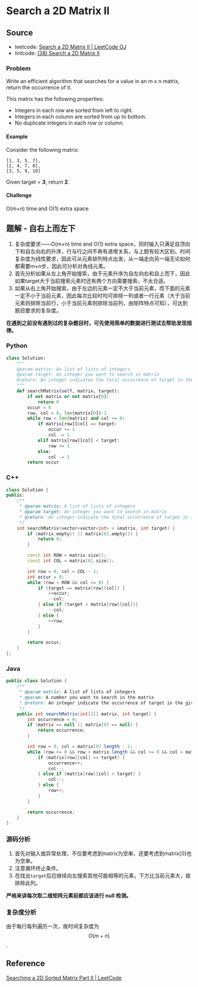 # Search a 2D Matrix II

## Source

- leetcode: [Search a 2D Matrix II | LeetCode OJ](https://leetcode.com/problems/search-a-2d-matrix-ii/)
- lintcode: [(38) Search a 2D Matrix II](http://lintcode.com/en/problem/search-a-2d-matrix-ii/)

### Problem

Write an efficient algorithm that searches for a value in an m x n matrix, return the occurrence of it.

This matrix has the following properties:

* Integers in each row are sorted from left to right.
* Integers in each column are sorted from up to bottom.
* No duplicate integers in each row or column.

#### Example

Consider the following matrix:

    [1, 3, 5, 7],
    [2, 4, 7, 8],
    [3, 5, 9, 10]

Given target = **3**, return **2**.

#### Challenge

O(m+n) time and O(1) extra space

## 题解 - 自右上而左下

1. 复杂度要求——O(m+n) time and O(1) extra space，同时输入只满足自顶向下和自左向右的升序，行与行之间不再有递增关系，与上题有较大区别。时间复杂度为线性要求，因此可从元素排列特点出发，从一端走向另一端无论如何都需要m+n步，因此可分析对角线元素。
2. 首先分析如果从左上角开始搜索，由于元素升序为自左向右和自上而下，因此如果target大于当前搜索元素时还有两个方向需要搜索，不太合适。
3. 如果从右上角开始搜索，由于左边的元素一定不大于当前元素，而下面的元素一定不小于当前元素，因此每次比较时均可排除一列或者一行元素（大于当前元素则排除当前行，小于当前元素则排除当前列，由矩阵特点可知），可达到题目要求的复杂度。

**在遇到之前没有遇到过的复杂题目时，可先使用简单的数据进行测试去帮助发现规律。**

### Python
```python
class Solution:
    """
    @param matrix: An list of lists of integers
    @param target: An integer you want to search in matrix
    @return: An integer indicates the total occurrence of target in the given matrix
    """
    def searchMatrix(self, matrix, target):
        if not matrix or not matrix[0]:
            return 0
        occur = 0
        row, col = 0, len(matrix[0])-1
        while row < len(matrix) and col >= 0:
            if matrix[row][col] == target:
                occur += 1
                col -= 1
            elif matrix[row][col] < target:
                row += 1
            else:
                col -= 1
        return occur
```


### C++

```c++
class Solution {
public:
    /**
     * @param matrix: A list of lists of integers
     * @param target: An integer you want to search in matrix
     * @return: An integer indicate the total occurrence of target in the given matrix
     */
    int searchMatrix(vector<vector<int> > &matrix, int target) {
        if (matrix.empty() || matrix[0].empty()) {
            return 0;
        }

        const int ROW = matrix.size();
        const int COL = matrix[0].size();

        int row = 0, col = COL - 1;
        int occur = 0;
        while (row < ROW && col >= 0) {
            if (target == matrix[row][col]) {
                ++occur;
                --col;
            } else if (target < matrix[row][col]){
                --col;
            } else {
                ++row;
            }
        }

        return occur;
    }
};
```

### Java

```java
public class Solution {
    /**
     * @param matrix: A list of lists of integers
     * @param: A number you want to search in the matrix
     * @return: An integer indicate the occurrence of target in the given matrix
     */
    public int searchMatrix(int[][] matrix, int target) {
        int occurrence = 0;
        if (matrix == null || matrix[0] == null) {
            return occurrence;
        }

        int row = 0, col = matrix[0].length - 1;
        while (row >= 0 && row < matrix.length && col >= 0 && col < matrix[0].length) {
            if (matrix[row][col] == target) {
                occurrence++;
                col--;
            } else if (matrix[row][col] > target) {
                col--;
            } else {
                row++;
            }
        }

        return occurrence;
    }
}
```

### 源码分析

1. 首先对输入做异常处理，不仅要考虑到matrix为空串，还要考虑到matrix[0]也为空串。
2. 注意循环终止条件。
3. 在找出`target`后应继续向左搜索其他可能相等的元素，下方比当前元素大，故排除此列。

**严格来讲每次取二维矩阵元素前都应该进行 null 检测。**

### 复杂度分析

由于每行每列遍历一次，故时间复杂度为 $$O(m + n)$$.

## Reference

[Searching a 2D Sorted Matrix Part II | LeetCode](http://articles.leetcode.com/2010/10/searching-2d-sorted-matrix-part-ii.html)
